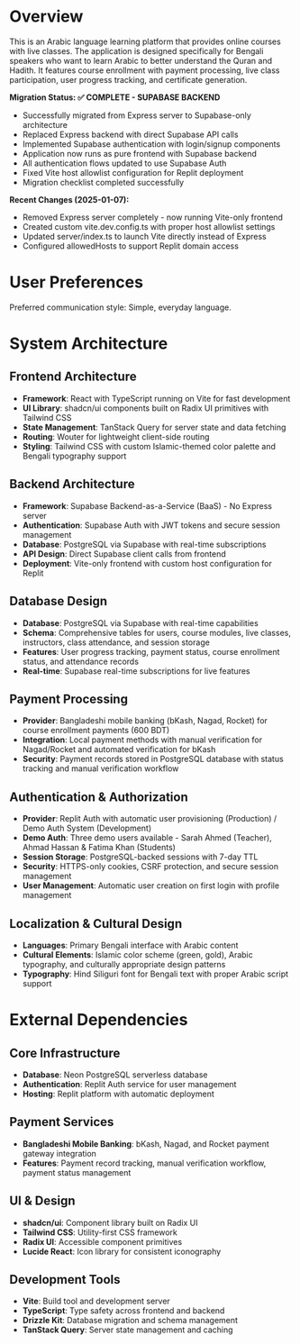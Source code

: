 # Overview

This is an Arabic language learning platform that provides online courses with live classes. The application is designed specifically for Bengali speakers who want to learn Arabic to better understand the Quran and Hadith. It features course enrollment with payment processing, live class participation, user progress tracking, and certificate generation.

**Migration Status: ✅ COMPLETE - SUPABASE BACKEND**
- Successfully migrated from Express server to Supabase-only architecture
- Replaced Express backend with direct Supabase API calls
- Implemented Supabase authentication with login/signup components
- Application now runs as pure frontend with Supabase backend
- All authentication flows updated to use Supabase Auth
- Fixed Vite host allowlist configuration for Replit deployment
- Migration checklist completed successfully

**Recent Changes (2025-01-07):**
- Removed Express server completely - now running Vite-only frontend
- Created custom vite.dev.config.ts with proper host allowlist settings
- Updated server/index.ts to launch Vite directly instead of Express
- Configured allowedHosts to support Replit domain access

# User Preferences

Preferred communication style: Simple, everyday language.

# System Architecture

## Frontend Architecture
- **Framework**: React with TypeScript running on Vite for fast development
- **UI Library**: shadcn/ui components built on Radix UI primitives with Tailwind CSS
- **State Management**: TanStack Query for server state and data fetching
- **Routing**: Wouter for lightweight client-side routing
- **Styling**: Tailwind CSS with custom Islamic-themed color palette and Bengali typography support

## Backend Architecture
- **Framework**: Supabase Backend-as-a-Service (BaaS) - No Express server
- **Authentication**: Supabase Auth with JWT tokens and secure session management
- **Database**: PostgreSQL via Supabase with real-time subscriptions
- **API Design**: Direct Supabase client calls from frontend
- **Deployment**: Vite-only frontend with custom host configuration for Replit

## Database Design
- **Database**: PostgreSQL via Supabase with real-time capabilities
- **Schema**: Comprehensive tables for users, course modules, live classes, instructors, class attendance, and session storage
- **Features**: User progress tracking, payment status, course enrollment status, and attendance records
- **Real-time**: Supabase real-time subscriptions for live features

## Payment Processing
- **Provider**: Bangladeshi mobile banking (bKash, Nagad, Rocket) for course enrollment payments (600 BDT)
- **Integration**: Local payment methods with manual verification for Nagad/Rocket and automated verification for bKash
- **Security**: Payment records stored in PostgreSQL database with status tracking and manual verification workflow

## Authentication & Authorization
- **Provider**: Replit Auth with automatic user provisioning (Production) / Demo Auth System (Development)
- **Demo Auth**: Three demo users available - Sarah Ahmed (Teacher), Ahmad Hassan & Fatima Khan (Students)
- **Session Storage**: PostgreSQL-backed sessions with 7-day TTL
- **Security**: HTTPS-only cookies, CSRF protection, and secure session management
- **User Management**: Automatic user creation on first login with profile management

## Localization & Cultural Design
- **Languages**: Primary Bengali interface with Arabic content
- **Cultural Elements**: Islamic color scheme (green, gold), Arabic typography, and culturally appropriate design patterns
- **Typography**: Hind Siliguri font for Bengali text with proper Arabic script support

# External Dependencies

## Core Infrastructure
- **Database**: Neon PostgreSQL serverless database
- **Authentication**: Replit Auth service for user management
- **Hosting**: Replit platform with automatic deployment

## Payment Services
- **Bangladeshi Mobile Banking**: bKash, Nagad, and Rocket payment gateway integration
- **Features**: Payment record tracking, manual verification workflow, payment status management

## UI & Design
- **shadcn/ui**: Component library built on Radix UI
- **Tailwind CSS**: Utility-first CSS framework
- **Radix UI**: Accessible component primitives
- **Lucide React**: Icon library for consistent iconography

## Development Tools
- **Vite**: Build tool and development server
- **TypeScript**: Type safety across frontend and backend
- **Drizzle Kit**: Database migration and schema management
- **TanStack Query**: Server state management and caching